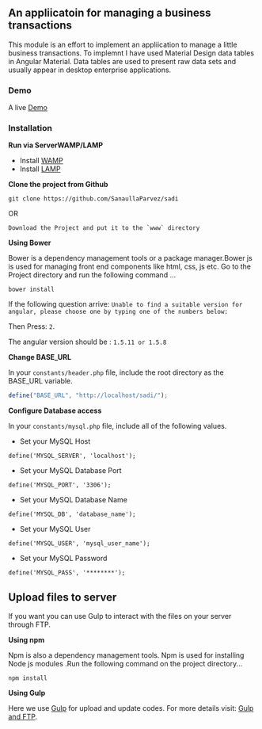 ## An appliicatoin for managing a business transactions
This module is an effort to implement an appliication to manage a little business transactions. To implemnt I have used Material Design data tables in Angular Material. Data tables are used to present raw data sets and usually appear in desktop enterprise applications.

### Demo
A live [Demo](http://jamiakarimia-khalpar.netne.net)

### Installation
__Run via ServerWAMP/LAMP__
* Install [WAMP](http://www.developerdrive.com/2011/08/installing-and-configuring-a-wamp-server-on-your-computer/)
* Install [LAMP](https://www.digitalocean.com/community/tutorials/how-to-install-linux-apache-mysql-php-lamp-stack-on-ubuntu-14-04)

__Clone the project from Github__
```
git clone https://github.com/SanaullaParvez/sadi
```
OR
```
Download the Project and put it to the `www` directory
```
__Using Bower__

Bower is a dependency management tools or a package manager.Bower js is used for managing front end components like html, css, js etc. Go to the Project directory and run the following command ...
```
bower install
```
If the following question arrive: `Unable to find a suitable version for angular, please choose one by typing one of the numbers below:`

Then Press: `2`.

The angular version should be : `1.5.11 or 1.5.8`

__Change BASE_URL__

In your `constants/header.php` file, include the root directory as the BASE_URL variable.
```javascript
define("BASE_URL", "http://localhost/sadi/");
```
__Configure Database access__

In your `constants/mysql.php` file, include all of the following values.

* Set your MySQL Host
```
define('MYSQL_SERVER', 'localhost');
```
* Set your MySQL Database Port
```
define('MYSQL_PORT', '3306');
```
* Set your MySQL Database Name
``` 
define('MYSQL_DB', 'database_name');
```
* Set your MySQL User
```
define('MYSQL_USER', 'mysql_user_name');
```
* Set your MySQL Password
```
define('MYSQL_PASS', '********');
```

## Upload files to server
If you want you can use Gulp to interact with the files on your server through FTP.

__Using npm__

Npm is also a dependency management tools. Npm is used for installing Node js modules .Run the following command on the project directory...
```
npm install
```
__Using Gulp__

Here we use [Gulp](http://brandonclapp.com/what-is-gulp-js-and-why-use-it/) for upload and update codes.
For more details visit: [Gulp and FTP](http://loige.co/gulp-and-ftp-update-a-website-on-the-fly/).